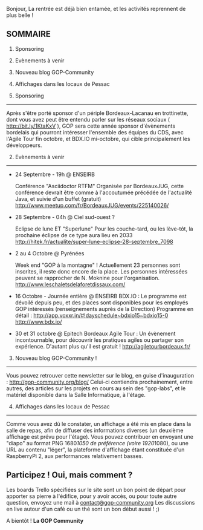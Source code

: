 Bonjour,
La rentrée est déjà bien entamée, et les activités reprennent de plus belle !

SOMMAIRE
--------
1. Sponsoring
2. Evènements à venir
3. Nouveau blog GOP-Community
4. Affichages dans les locaux de Pessac


1. Sponsoring
-------------

Après s'être porté sponsor d'un périple Bordeaux-Lacanau en trottinette,
dont vous avez peut être entendu parler sur les réseaux sociaux ( http://bit.ly/1KtaKxV ),
GOP sera cette année sponsor d'évènements bordelais qui pourront intéresser 
l'ensemble des équipes du CDS, avec l'Agile Tour fin octobre, et BDX.IO mi-octobre,
qui cible principalement les développeurs.


2. Evènements à venir
---------------------

- 24 Septembre - 19h @ ENSEIRB

  Conférence "Asciidoctor RTFM" 
  Organisée par BordeauxJUG, cette conférence devrait être comme à l'accoutumée précédée de l'actualité Java, et suivie d'un buffet (gratuit)
  http://www.meetup.com/fr/BordeauxJUG/events/225140026/

- 28 Septembre - 04h @ Ciel sud-ouest ?

  Eclipse de lune ET "Superlune"
  Pour les couche-tard, ou les lève-tôt, la prochaine éclipse de ce type aura lieu en 2033
  http://hitek.fr/actualite/super-lune-eclipse-28-septembre_7098

- 2 au 4 Octobre @ Pyrénées

  Week end "GOP à la montagne" !
  Actuellement 23 personnes sont inscrites, il reste donc encore de la place. Les personnes intéressées peuvent se rapprocher de N. Moknine pour l'organisation.
  http://www.leschaletsdelaforetdissaux.com/

- 16 Octobre - Journée entière @ ENSEIRB
  BDX.IO :
  Le programme est dévoilé depuis peu, et des places sont disponibles pour les employés GOP intéressés (renseignements auprès de la Direction)
  Programme en détail : http://app.voxxr.in/#!dayschedule~bdxio15~bdxio15-0
  http://www.bdx.io/

- 30 et 31 octobre @ Epitech Bordeaux
  Agile Tour : 
  Un évènement incontournable, pour découvrir les pratiques agiles ou partager son expérience. D'autant plus qu'il est gratuit !
  http://agiletourbordeaux.fr/


3. Nouveau blog GOP-Community !
-------------------------------

Vous pouvez retrouver cette newsletter sur le blog, en guise d'inauguration : 
http://gop-community.org/blog/
Celui-ci contiendra prochainement, entre autres, des articles sur les projets en cours au sein
des "gop-labs", et le matériel disponible dans la Salle Informatique, à l'étage.


4. Affichages dans les locaux de Pessac
---------------------------------------

Comme vous avez dû le constater, un affichage a été mis en place dans la salle de repas,
afin de diffuser des informations diverses (un deuxième affichage est prévu pour l'étage). 
Vous pouvez contribuer en envoyant une "diapo" au format PNG 1680*1050 de préférence 
(voire 1920*1080), ou une URL au contenu "léger", la plateforme d'affichage étant constituée
d'un RaspberryPi 2, aux performances relativement basses.


Participez ! Oui, mais comment ?
--------------------------------
Les boards Trello spécifiées sur le site sont un bon point de départ pour apporter sa pierre à l'édifice, 
pour y avoir accès, ou pour toute autre question, envoyez une mail à contact@gop-community.org 
Les discussions en live autour d'un café ou un thé sont un bon début aussi ! ;)


A bientôt !
__La GOP Community__
